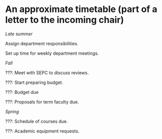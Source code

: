 An approximate timetable (part of a letter to the incoming chair)
=================================================================

_Late summer_

Assign department responsibilities.

Set up time for weekly department meetings.

_Fall_

???: Meet with SEPC to discuss reviews.

???: Start preparing budget.

???: Budget due

???: Proposals for term faculty due.

_Spring_

???: Schedule of courses due.

???: Academic equipment requests.
